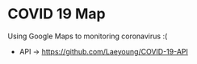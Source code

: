 # COVID 19 Map
Using Google Maps to monitoring coronavirus :(
- API -> https://github.com/Laeyoung/COVID-19-API


